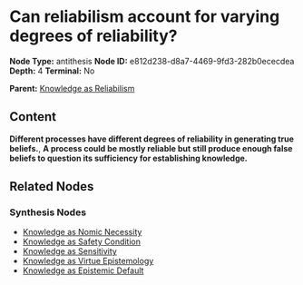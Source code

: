 # Can reliabilism account for varying degrees of reliability?

**Node Type:** antithesis
**Node ID:** e812d238-d8a7-4469-9fd3-282b0ececdea
**Depth:** 4
**Terminal:** No

**Parent:** [Knowledge as Reliabilism](knowledge-as-reliabilism-synthesis-3c1b877d-6a77-4be7-831e-44d019b4007a.md)

## Content

**Different processes have different degrees of reliability in generating true beliefs.**, **A process could be mostly reliable but still produce enough false beliefs to question its sufficiency for establishing knowledge.**

## Related Nodes

### Synthesis Nodes

- [Knowledge as Nomic Necessity](knowledge-as-nomic-necessity-synthesis-a81a44a5-abad-485c-ad1d-74e36ecb794d.md)
- [Knowledge as Safety Condition](knowledge-as-safety-condition-synthesis-ded914ee-0621-4faf-88b2-0b1cd6a1b302.md)
- [Knowledge as Sensitivity](knowledge-as-sensitivity-synthesis-e30a80b9-40cf-4348-9b54-06bb76c46763.md)
- [Knowledge as Virtue Epistemology](knowledge-as-virtue-epistemology-synthesis-a9078954-ad7b-41e5-8221-6dabc8cfddd8.md)
- [Knowledge as Epistemic Default](knowledge-as-epistemic-default-synthesis-f7a39477-49e9-48e5-b5af-d43dc31c6771.md)
